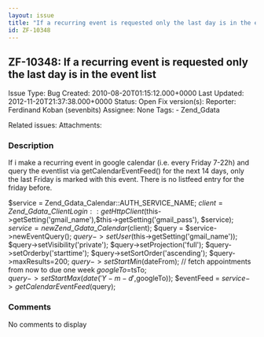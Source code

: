 ```yaml
---
layout: issue
title: "If a recurring event is requested only the last day is in the event list"
id: ZF-10348
---
```


ZF-10348: If a recurring event is requested only the last day is in the event list 
-----------------------------------------------------------------------------------

 Issue Type: Bug Created: 2010-08-20T01:15:12.000+0000 Last Updated: 2012-11-20T21:37:38.000+0000 Status: Open Fix version(s): 
 Reporter:  Ferdinand Koban (sevenbits)  Assignee:  None  Tags: - Zend\_Gdata
 
 Related issues: 
 Attachments: 
### Description

If i make a recurring event in google calendar (i.e. every Friday 7-22h) and query the eventlist via getCalendarEventFeed() for the next 14 days, only the last Friday is marked with this event. There is no listfeed entry for the friday before.

$service = Zend\_Gdata\_Calendar::AUTH\_SERVICE\_NAME; $client = Zend\_Gdata\_ClientLogin::getHttpClient($this->getSetting('gmail\_name'),$this->getSetting('gmail\_pass'), $service); $service = new Zend\_Gdata\_Calendar($client); $query = $service->newEventQuery(); $query->setUser($this->getSetting('gmail\_name')); $query->setVisibility('private'); $query->setProjection('full'); $query->setOrderby('starttime'); $query->setSortOrder('ascending'); $query->maxResults=200; $query->setStartMin($dateFrom); // fetch appointments from now to due one week $googleTo=$tsTo;  
 $query->setStartMax(date('Y-m-d',$googleTo)); $eventFeed = $service->getCalendarEventFeed($query);

 

 

### Comments

No comments to display
